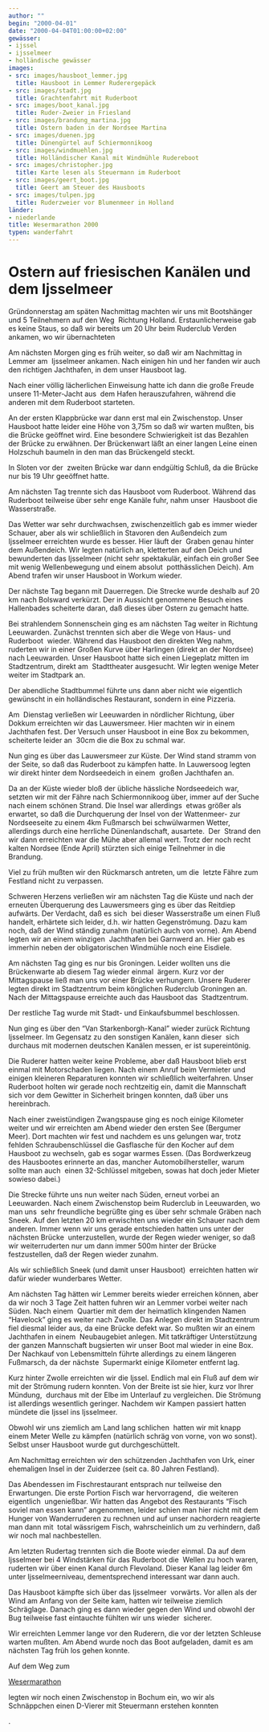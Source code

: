 ```yaml
---
author: ""
begin: "2000-04-01"
date: "2000-04-04T01:00:00+02:00"
gewässer:
- ijssel
- ijsselmeer
- holländische gewässer
images:
- src: images/hausboot_lemmer.jpg
  title: Hausboot in Lemmer Ruderergepäck
- src: images/stadt.jpg
  title: Grachtenfahrt mit Ruderboot
- src: images/boot_kanal.jpg
  title: Ruder-Zweier in Friesland
- src: images/brandung_martina.jpg
  title: Ostern baden in der Nordsee Martina
- src: images/duenen.jpg
  title: Dünengürtel auf Schiermonnikoog
- src: images/windmuehlen.jpg
  title: Holländischer Kanal mit Windmühle Rudereboot
- src: images/christopher.jpg
  title: Karte lesen als Steuermann im Ruderboot
- src: images/geert_boot.jpg
  title: Geert am Steuer des Hausboots
- src: images/tulpen.jpg
  title: Ruderzweier vor Blumenmeer in Holland
länder: 
- niederlande
title: Wesermarathon 2000
typen: wanderfahrt
---
```


# Ostern auf friesischen Kanälen und dem Ijsselmeer


Gründonnerstag am späten Nachmittag machten wir uns mit Bootshänger und 5 Teilnehmern auf den Weg  Richtung Holland. Erstaunlicherweise gab es keine Staus, so daß wir bereits um 20 Uhr beim Ruderclub Verden ankamen, wo wir übernachteten

Am nächsten Morgen ging es früh weiter, so daß wir am Nachmittag in Lemmer am  Ijsselmeer ankamen. Nach einigen hin und her fanden wir auch den richtigen Jachthafen, in dem unser Hausboot lag.

Nach einer völlig lächerlichen Einweisung hatte ich dann die große Freude unsere 11-Meter-Jacht aus  dem Hafen herauszufahren, während die anderen mit dem Ruderboot starteten.

An der ersten Klappbrücke war dann erst mal ein Zwischenstop. Unser Hausboot hatte leider eine Höhe von 3,75m so daß wir warten mußten, bis  die Brücke geöffnet wird. Eine besondere Schwierigkeit ist das Bezahlen der Brücke zu erwähnen. Der Brückenwart läßt an einer langen Leine einen Holzschuh baumeln in den man das Brückengeld steckt.

In Sloten vor der  zweiten Brücke war dann endgültig Schluß, da die Brücke nur bis 19 Uhr geeöffnet hatte.

Am nächsten Tag trennte sich das Hausboot vom Ruderboot. Während das Ruderboot teilweise über sehr enge Kanäle fuhr, nahm unser  Hausboot die Wasserstraße.

Das Wetter war sehr durchwachsen, zwischenzeitlich gab es immer wieder Schauer, aber als wir schließlich in Stavoren den Außendeich zum Ijsselmeer erreichten wurde es besser. Hier läuft der  Graben genau hinter dem Außendeich. Wir legten natürlich an, kletterten auf den Deich und bewunderten das Ijsselmeer (nicht sehr spektakulär, einfach ein großer See mit wenig Wellenbewegung und einem absolut  potthässlichen Deich). Am Abend trafen wir unser Hausboot in Workum wieder.

Der nächste Tag begann mit Dauerregen. Die Strecke wurde deshalb auf 20 km nach Bolsward verkürzt. Der in Aussicht genommene Besuch eines  Hallenbades scheiterte daran, daß dieses über Ostern zu gemacht hatte.

Bei strahlendem Sonnenschein ging es am nächsten Tag weiter in Richtung Leeuwarden. Zunächst trennten sich aber die Wege von Haus- und Ruderboot  wieder. Während das Hausboot den direkten Weg nahm, ruderten wir in einer Großen Kurve über Harlingen (direkt an der Nordsee) nach Leeuwarden. Unser Hausboot hatte sich einen Liegeplatz mitten im Stadtzentrum, direkt am  Stadttheater ausgesucht. Wir legten wenige Meter weiter im Stadtpark an.

Der abendliche Stadtbummel führte uns dann aber nicht wie eigentlich gewünscht in ein holländisches Restaurant, sondern in eine Pizzeria.

Am  Dienstag verließen wir Leeuwarden in nördlicher Richtung, über Dokkum erreichten wir das Lauwersmeer. Hier machten wir in einem Jachthafen fest. Der Versuch unser Hausboot in eine Box zu bekommen, scheiterte leider an  30cm die die Box zu schmal war.

Nun ging es über das Lauwersmeer zur Küste. Der Wind stand stramm von der Seite, so daß das Ruderboot zu kämpfen hatte. In Lauwersoog legten wir direkt hinter dem Nordseedeich in einem  großen Jachthafen an.

Da an der Küste wieder bloß der übliche hässliche Nordseedeich war, setzten wir mit der Fähre nach Schiermonnikoog über, immer auf der Suche nach einem schönen Strand. Die Insel war allerdings  etwas größer als erwartet, so daß die Durchquerung der Insel von der Wattenmeer- zur Nordseeseite zu einem 4km Fußmarsch bei schwülwarmen Wetter, allerdings durch eine herrliche Dünenlandschaft, ausartete.  Der  Strand den wir dann erreichten war die Mühe aber allemal wert. Trotz der noch recht kalten Nordsee (Ende April) stürzten sich einige Teilnehmer in die Brandung.

Viel zu früh mußten wir den Rückmarsch antreten, um die  letzte Fähre zum Festland nicht zu verpassen.

Schweren Herzens verließen wir am nächsten Tag die Küste und nach der erneuten Überquerung des Lauwersmeers ging es über das Reitdiep aufwärts. Der Verdacht, daß es sich  bei dieser Wasserstraße um einen Fluß handelt, erhärtete sich leider, d.h. wir hatten Gegenströmung. Dazu kam noch, daß der Wind ständig zunahm (natürlich auch von vorne). Am Abend legten wir an einem winzigen  Jachthafen bei Garnwerd an. Hier gab es immerhin neben der obligatorischen Windmühle noch eine Eisdiele.

Am nächsten Tag ging es nur bis Groningen. Leider wollten uns die Brückenwarte ab diesem Tag wieder einmal  ärgern. Kurz vor der Mittagspause ließ man uns vor einer Brücke verhungern. Unsere Ruderer legten direkt im Stadtzentrum beim könglichen Ruderclub Groningen an. Nach der Mittagspause erreichte auch das Hausboot das  Stadtzentrum.

Der restliche Tag wurde mit Stadt- und Einkaufsbummel beschlossen.

Nun ging es über den “Van Starkenborgh-Kanal” wieder zurück Richtung Ijsselmeer. Im Gegensatz zu den sonstigen Kanälen, kann dieser  sich durchaus mit modernen deutschen Kanälen messen, er ist supereintönig.

Die Ruderer hatten weiter keine Probleme, aber daß Hausboot blieb erst einmal mit Motorschaden liegen. Nach einem Anruf beim Vermieter und  einigen kleineren Reparaturen konnten wir schließlich weiterfahren. Unser Ruderboot holten wir gerade noch rechtzeitig ein, damit die Mannschaft sich vor dem Gewitter in Sicherheit bringen konnten, daß über uns  hereinbrach.

Nach einer zweistündigen Zwangspause ging es noch einige Kilometer weiter und wir erreichten am Abend wieder den ersten See (Bergumer Meer). Dort machten wir fest und nachdem es uns gelungen war, trotz  fehlden Schraubenschlüssel die Gasflasche für den Kocher auf dem Hausboot zu wechseln, gab es sogar warmes Essen. (Das Bordwerkzeug des Hausbootes erinnerte an das, mancher Automobilhersteller, warum sollte man auch  einen 32-Schlüssel mitgeben, sowas hat doch jeder Mieter sowieso dabei.)

Die Strecke führte uns nun weiter nach Süden, erneut vorbei an Leeuwarden. Nach einem Zwischenstop beim Ruderclub in Leeuwarden, wo man uns  sehr freundliche begrüßte ging es über sehr schmale Gräben nach Sneek. Auf den letzten 20 km erwischten uns wieder ein Schauer nach dem anderen. Immer wenn wir uns gerade entschieden hatten uns unter der nächsten Brücke  unterzustellen, wurde der Regen wieder weniger, so daß wir weiterruderten nur um dann immer 500m hinter der Brücke festzustellen, daß der Regen wieder zunahm.

Als wir schließlich Sneek (und damit unser Hausboot)  erreichten hatten wir dafür wieder wunderbares Wetter.

Am nächsten Tag hätten wir Lemmer bereits wieder erreichen können, aber da wir noch 3 Tage Zeit hatten fuhren wir an Lemmer vorbei weiter nach Süden. Nach einem  Quartier mit dem der heimatlich klingenden Namen “Havelock” ging es weiter nach Zwolle. Das Anlegen direkt im Stadtzentrum fiel diesmal leider aus, da eine Brücke defekt war. So mußten wir an einem Jachthafen in einem  Neubaugebiet anlegen. Mit tatkräftiger Unterstützung der ganzen Mannschaft bugsierten wir unser Boot mal wieder in eine Box. Der Nachkauf von Lebensmitteln führte allerdings zu einem längeren Fußmarsch, da der nächste  Supermarkt einige Kilometer entfernt lag.

Kurz hinter Zwolle erreichten wir die Ijssel. Endlich mal ein Fluß auf dem wir mit der Strömung rudern konnten. Von der Breite ist sie hier, kurz vor Ihrer Mündung,  durchaus mit der Elbe im Unterlauf zu vergleichen. Die Strömung ist allerdings wesentlich geringer. Nachdem wir Kampen passiert hatten mündete die Ijssel ins Ijsselmeer.

Obwohl wir uns ziemlich am Land lang schlichen  hatten wir mit knapp einem Meter Welle zu kämpfen (natürlich schräg von vorne, von wo sonst). Selbst unser Hausboot wurde gut durchgeschüttelt.

Am Nachmittag erreichten wir den schützenden Jachthafen von Urk, einer  ehemaligen Insel in der Zuiderzee (seit ca. 80 Jahren Festland).

Das Abendessen im Fischrestaurant entsprach nur teilweise den Erwartungen. Die erste Portion Fisch war hervorragend,  die weiteren eigentlich  ungenießbar. Wir hatten das Angebot des Restaurants “Fisch soviel man essen kann” angenommen, leider schien man hier nicht mit dem Hunger von Wanderruderen zu rechnen und auf unser nachordern reagierte man dann mit  total wässrigem Fisch, wahrscheinlich um zu verhindern, daß wir noch mal nachbestellen.

Am letzten Rudertag trennten sich die Boote wieder einmal. Da auf dem Ijsselmeer bei 4 Windstärken für das Ruderboot die  Wellen zu hoch waren, ruderten wir über einen Kanal durch Flevoland. Dieser Kanal lag leider 6m unter Ijsselmeerniveau, dementsprechend interessant war dann auch.

Das Hausboot kämpfte sich über das Ijsselmeer  vorwärts. Vor allen als der Wind am Anfang von der Seite kam, hatten wir teilweise ziemlich Schräglage. Danach ging es dann wieder gegen den Wind und obwohl der Bug teilweise fast eintauchte fühlten wir uns wieder  sicherer.

Wir erreichten Lemmer lange vor den Ruderern, die vor der letzten Schleuse warten mußten. Am Abend wurde noch das Boot aufgeladen, damit es am nächsten Tag früh los gehen konnte.

Auf dem Weg zum

[Wesermarathon](/berichte/2000/hauptteil_wesermarathon2000)

legten wir noch einen Zwischenstop in Bochum ein, wo wir als Schnäppchen einen D-Vierer mit Steuermann erstehen konnten

.
